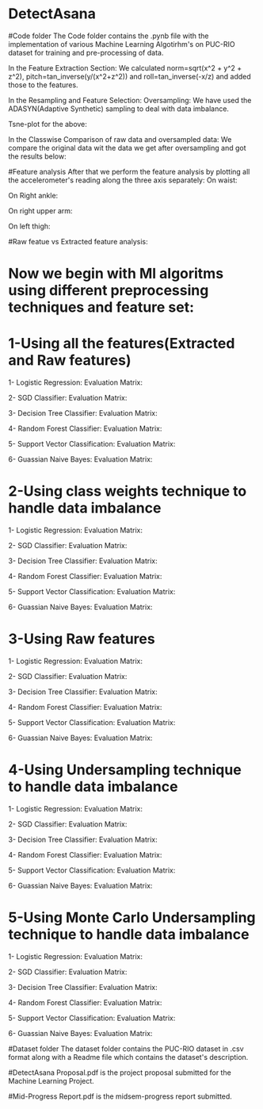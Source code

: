 # DetectAsana

#Code folder
The Code folder contains the .pynb file with the implementation of various Machine Learning Algotirhm's on PUC-RIO dataset for training and pre-processing of data. 

In the Feature Extraction Section:
We calculated norm=sqrt(x^2 + y^2 + z^2), pitch=tan_inverse(y/(x^2+z^2)) and roll=tan_inverse(-x/z) and added those to the features.

In the Resampling and Feature Selection:
Oversampling: We have used the ADASYN(Adaptive Synthetic) sampling to deal with data imbalance. 

Tsne-plot for the above:

In the Classwise Comparison of raw data and oversampled data: We compare the original data wit the data we get after oversampling and got the results below:

#Feature analysis
After that we perform the feature analysis by plotting all the accelerometer's reading along the three axis separately:
On waist:

On Right ankle:

On right upper arm:

On left thigh:

#Raw featue vs Extracted feature analysis:




# Now we begin with Ml algoritms using different preprocessing techniques and feature set:

# 1-Using all the features(Extracted and Raw features) 
1- Logistic Regression:
Evaluation Matrix:

2- SGD Classifier:
Evaluation Matrix:

3- Decision Tree Classifier: 
Evaluation Matrix:

4- Random Forest Classifier:
Evaluation Matrix:

5- Support Vector Classification:
Evaluation Matrix:

6- Guassian Naive Bayes:
Evaluation Matrix:

# 2-Using class weights technique to handle data imbalance
1- Logistic Regression:
Evaluation Matrix:

2- SGD Classifier:
Evaluation Matrix:

3- Decision Tree Classifier: 
Evaluation Matrix:

4- Random Forest Classifier:
Evaluation Matrix:

5- Support Vector Classification:
Evaluation Matrix:

6- Guassian Naive Bayes:
Evaluation Matrix:

# 3-Using Raw features
1- Logistic Regression:
Evaluation Matrix:

2- SGD Classifier:
Evaluation Matrix:

3- Decision Tree Classifier: 
Evaluation Matrix:

4- Random Forest Classifier:
Evaluation Matrix:

5- Support Vector Classification:
Evaluation Matrix:

6- Guassian Naive Bayes:
Evaluation Matrix:

# 4-Using Undersampling technique to handle data imbalance
1- Logistic Regression:
Evaluation Matrix:

2- SGD Classifier:
Evaluation Matrix:

3- Decision Tree Classifier: 
Evaluation Matrix:

4- Random Forest Classifier:
Evaluation Matrix:

5- Support Vector Classification:
Evaluation Matrix:

6- Guassian Naive Bayes:
Evaluation Matrix:

# 5-Using Monte Carlo Undersampling technique to handle data imbalance
1- Logistic Regression:
Evaluation Matrix:

2- SGD Classifier:
Evaluation Matrix:

3- Decision Tree Classifier: 
Evaluation Matrix:

4- Random Forest Classifier:
Evaluation Matrix:

5- Support Vector Classification:
Evaluation Matrix:

6- Guassian Naive Bayes:
Evaluation Matrix:

#Dataset folder
The dataset folder contains the PUC-RIO dataset in .csv format along with a Readme file which contains the dataset's description.

#DetectAsana Proposal.pdf is the project proposal submitted for the Machine Learning Project.

#Mid-Progress Report.pdf is the midsem-progress report submitted.
